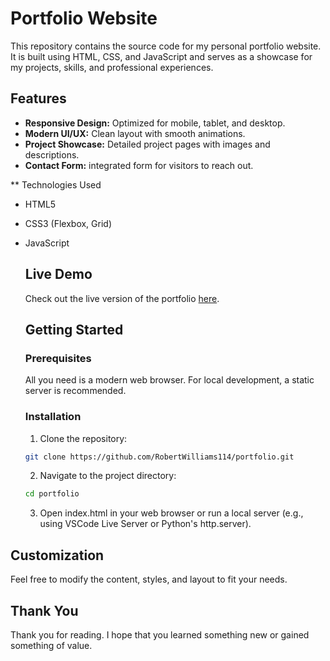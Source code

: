 # Portfolio Website

This repository contains the source code for my personal portfolio website. It is built using HTML, CSS, and JavaScript and serves as a showcase for my projects, skills, and professional experiences.

## Features
- **Responsive Design:** Optimized for mobile, tablet, and desktop.
- **Modern UI/UX:** Clean layout with smooth animations.
- **Project Showcase:** Detailed project pages with images and descriptions.
- **Contact Form:** integrated form for visitors to reach out.

** Technologies Used
- HTML5
- CSS3 (Flexbox, Grid)
- JavaScript

  ## Live Demo
  Check out the live version of the portfolio [here](https://robertwilliams-portfolio.vercel.app/).

  ## Getting Started

  ### Prerequisites
  All you need is a modern web browser. For local development, a static server is recommended.

  ### Installation
  1. Clone the repository:
  ```bash
  git clone https://github.com/RobertWilliams114/portfolio.git
  ```
  
  2. Navigate to the project directory:
  ```bash
  cd portfolio
  ```

  3. Open index.html in your web browser or run a local server (e.g., using VSCode Live Server or Python's http.server).

 ## Customization
 Feel free to modify the content, styles, and layout to fit your needs.

 ## Thank You
 Thank you for reading. I hope that you learned something new or gained something of value.
